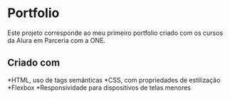 # Portfolio 

Este projeto corresponde ao meu primeiro portfolio criado com os cursos da Alura em Parceria com a ONE.

## Criado com

*HTML, uso de tags semânticas
*CSS, com propriedades de estilização 
*Flexbox
*Responsividade para dispositivos de telas menores   
